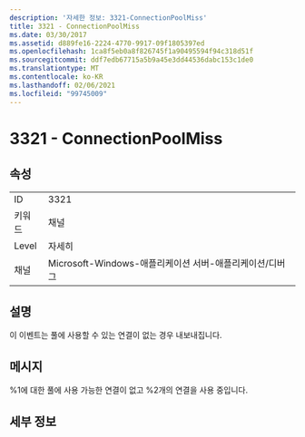 ```yaml
---
description: '자세한 정보: 3321-ConnectionPoolMiss'
title: 3321 - ConnectionPoolMiss
ms.date: 03/30/2017
ms.assetid: d889fe16-2224-4770-9917-09f1805397ed
ms.openlocfilehash: 1ca8f5eb0a8f826745f1a90495594f94c318d51f
ms.sourcegitcommit: ddf7edb67715a5b9a45e3dd44536dabc153c1de0
ms.translationtype: MT
ms.contentlocale: ko-KR
ms.lasthandoff: 02/06/2021
ms.locfileid: "99745009"
---
```

# <a name="3321---connectionpoolmiss"></a>3321 - ConnectionPoolMiss

## <a name="properties"></a>속성  
  
|||  
|-|-|  
|ID|3321|  
|키워드|채널|  
|Level|자세히|  
|채널|Microsoft-Windows-애플리케이션 서버-애플리케이션/디버그|  
  
## <a name="description"></a>설명  

 이 이벤트는 풀에 사용할 수 있는 연결이 없는 경우 내보내집니다.  
  
## <a name="message"></a>메시지  

 %1에 대한 풀에 사용 가능한 연결이 없고 %2개의 연결을 사용 중입니다.  
  
## <a name="details"></a>세부 정보
